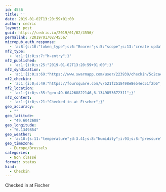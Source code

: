 ```yaml
---
id: 4556
title: ''
date: 2019-01-02T13:20:59+01:00
author: cedric
layout: post
guid: https://cedric.io/2019/01/02/4556/
permalink: /2019/01/02/4556/
micropub_auth_response:
  - 'a:8:{s:10:"token_type";s:6:"Bearer";s:5:"scope";s:13:"create update";s:2:"me";s:18:"https://cedric.io/";s:9:"issued_by";s:45:"https://cedric.io/wp-json/indieauth/1.0/token";s:9:"client_id";s:27:"https://ownyourswarm.p3k.io";s:9:"issued_at";i:1542614471;s:4:"user";i:1;s:13:"last_accessed";i:1546723339;}'
mf2_type:
  - 'a:1:{i:0;s:7:"h-entry";}'
mf2_published:
  - 'a:1:{i:0;s:25:"2019-01-02T13:20:59+01:00";}'
mf2_syndication:
  - 'a:1:{i:0;s:69:"https://www.swarmapp.com/user/223939/checkin/5c2cacaba9e402002ceba062";}'
mf2_checkin:
  - 'a:1:{i:0;s:49:"https://foursquare.com/v/521f2518498e8eb4ec51f2b6";}'
mf2_location:
  - 'a:1:{i:0;s:35:"geo:49.604268822146,6.1349853672311";}'
mf2_content:
  - 'a:1:{i:0;s:21:"Checked in at Fischer";}'
geo_accuracy:
  - ""
geo_latitude:
  - "49.6042688"
geo_longitude:
  - "6.1349854"
geo_weather:
  - 'a:10:{s:11:"temperature";d:3.41;s:8:"humidity";i:93;s:8:"pressure";i:1031;s:10:"cloudiness";i:40;s:4:"wind";a:2:{s:5:"speed";d:5.1;s:6:"degree";i:290;}s:7:"summary";s:16:"scattered clouds";s:4:"icon";s:15:"wi-cloudy-gusts";s:10:"visibility";i:10000;s:7:"sunrise";s:25:"2019-01-05T08:31:27+01:00";s:6:"sunset";s:25:"2019-01-05T16:50:01+01:00";}'
geo_timezone:
  - Europe/Brussels
categories:
  - Non classé
format: status
kind:
  - Checkin
---
```

Checked in at Fischer